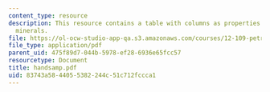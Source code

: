 ```yaml
---
content_type: resource
description: This resource contains a table with columns as properties and rows with
  minerals.
file: https://ol-ocw-studio-app-qa.s3.amazonaws.com/courses/12-109-petrology-fall-2005/83743a5844055382244c51c712fccca1_handsamp.pdf
file_type: application/pdf
parent_uid: 475f89d7-044b-5978-ef28-6936e65fcc57
resourcetype: Document
title: handsamp.pdf
uid: 83743a58-4405-5382-244c-51c712fccca1
---
```

